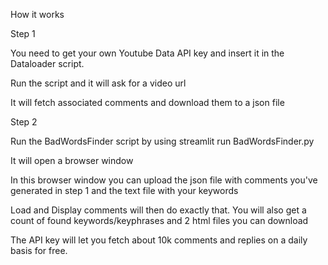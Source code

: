 How it works

Step 1


You need to get your own Youtube Data API key and insert it in the Dataloader script.


Run the script and it will ask for a video url


It will fetch associated comments and download them to a json file

Step 2

Run the BadWordsFinder script by using streamlit run BadWordsFinder.py

It will open a browser window

In this browser window you can upload the json file with comments you've generated in step 1 and the text file with your keywords

Load and Display comments will then do exactly that. You will also get a count of found keywords/keyphrases
and 2 html files you can download

The API key will let you fetch about 10k comments and replies on a daily basis for free.






